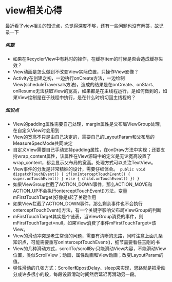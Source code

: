 # view相关心得

最近看了view相关的知识点，总觉得深度不够，还有一些问题也没有解答，故记录一下

##### 问题

* 如果在RecyclerView中有耗时的操作，在缓存item的时候是否会造成缓存失效？
* View动画是怎么做到不改变View实际位置，只操作View影像？
* Activity在创建之初，一边执行onCreate方法，一边绘制View(scheduleTraversals方法)，造成的结果是在onCreate、onStart、onResume无法获取View的宽高，如果都是在主线程运行，是如何做到的，如果View绘制是在子线程中执行，是在什么时机切回主线程的？

##### 知识点

* View的padding属性需要自己处理，margin属性是父布局ViewGroup处理，在自定义View时会用到
* View的宽高不只是由自己决定的，需要自己的LayoutParam和父布局的MeasureSpecMode共同决定
* 自定义View需要自己手动支持padding属性，在onDraw方法中实现；还要支持wrap_content属性，该属性在View源码中的定义是无论宽高设置了wrap_content，都会显示父布局的宽高。处理方式可以关注TextView。
* View事件的分发是非常精妙的设计，需要仔细体会。``` public void dispatchTouchEvent() { if(onInterceptTouchEvent() { super.onTouchEvent() } else { child.onTouchEvent() }) }```
* 如果ViewGroup拦截了ACTION_DOWN事件，那么ACTION_MOVE和ACTION_UP不会执行onterceptTouchEvent()方法，变量mFirstTouchTarget(好像是)起了关键作用
* 如果View拦截了ACTION_DOWN事件，那么剩余事件也不会执行onterceptTouchEvent()方法，有一个关键字影响父布局ViewGroup的判断
* mFirstTouchTarget其实是个链表，当ViewGroup消费的事件，则mFirstTouchTarget=null，如果View消费了事件mFirstTouchTarget=该View。
* View的滑动冲突是老生常谈的问题，需要有清晰的思路，同时注意上面几条知识点，可能需要重写onInterceptTouchEvent()，细节需要看任玉刚的书
* View的几种滑动方式，scrollTo/scrollBy:只能滑动View内容，不能滑动View位置，类似ScrollView；动画，属性动画和View动画；改变LayoutParam的值。
* 弹性滑动的几张方式：Scroller和postDelay、sleep来实现，思路就是把滑动分成许多很小的段，每段设置滑动时间然后延迟再滑动另一段。